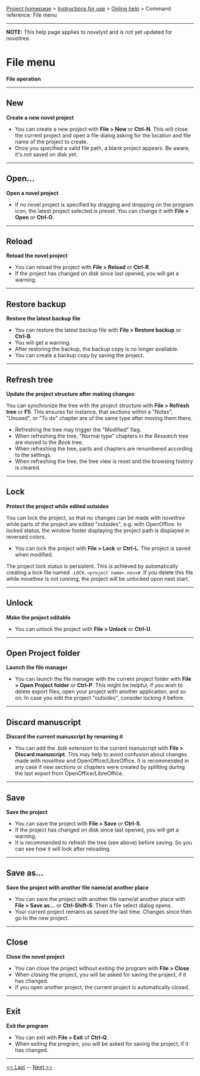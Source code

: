 [Project homepage](../index) > [Instructions for use](../usage) > [Online help](help) > Command reference: File menu

--- 

**NOTE:** This help page applies to *novelyst* and is not yet updated for *noveltree*.

# File menu 

**File operation**

--- 

## New 

**Create a new novel project**

- You can create a new project with **File > New** or **Ctrl-N**. This will close the current project
  and open a file dialog asking for the location and file name of the project to create.
- Once you specified a valid file path, a blank project appears. Be aware, it's not saved on disk yet.

--- 

## Open... 

**Open a novel project**

- If no novel project is specified by dragging and dropping on the program icon,
  the latest project selected is preset. You can change it with **File > Open** or **Ctrl-O**.

--- 

## Reload

**Reload the novel project**

- You can reload the project with **File > Reload** or **Ctrl-R**.
- If the project has changed on disk since last opened, you will get a warning.

--- 

## Restore backup

**Restore the latest backup file**

- You can restore the latest backup file with **File > Restore backup** or **Ctrl-B**.
- You will get a warning.
- After restoring the backup, the backup copy is no longer available.
- You can create a backup copy by saving the project.

--- 

## Refresh tree

**Update the project structure after making changes**

You can synchronize the tree with the project structure with **File > Refresh tree** or **F5**.
This ensures for instance, 
that sections within a "Notes", "Unused", or "To do" chapter are of the same type after moving them there.
- Refreshing the tree may trigger the "Modified" flag.
- When refreshing the tree, "Normal type" chapters in the *Research* tree are moved to the *Book* tree.
- When refreshing the tree, parts and chapters are renumbered according to the settings. 
- When refreshing the tree, the tree view is reset and the browsing history is cleared.

--- 

## Lock 

**Protect the project while edited outsides**

You can lock the project, so that no changes can be made with *noveltree* while parts of the project are
edited "outsides", e.g. with OpenOffice. In locked status, the window footer displaying the project path
is displayed in reversed colors. 
 
- You can lock the project with **File > Lock** or **Ctrl-L**. The project is saved when modified.

The project lock status is persistent. This is achieved by automatically creating a lock file 
named `.LOCK.<project name>.novx#`. If you delete this file while *noveltree* is not running, the project 
will be unlocked upon next start.  

--- 

## Unlock

**Make the project editable**

- You can unlock the project with **File > Unlock** or **Ctrl-U**. 

--- 

## Open Project folder

**Launch the file manager**

- You can launch the file manager with the current project folder with **File > Open Project folder** or **Ctrl-P**. 
This might be helpful, if you wish to delete export files, open your project with another application, and so on. 
In case you edit the project "outsides", consider locking it before.

---

## Discard manuscript

**Discard the current manuscript by renaming it**

- You can add the *.bak* extension to the current manuscript with **File > Discard manuscript**. 
This may help to avoid confusion about changes made with *noveltree* and OpenOffice/LibreOffice. 
It is recommended in any case if new sections or chapters were created by splitting during the 
last export from OpenOffice/LibreOffice. 

--- 

## Save

**Save the project**

- You can save the project with **File > Save** or **Ctrl-S**.
- If the project has changed on disk since last opened, you will get a warning.
- It is recommended to refresh the tree (see above) before saving. So you can see how 
  it will look after reloading. 

--- 

## Save as...

**Save the project with another file name/at another place**

- You can save the project with another file name/at another place with **File > Save as...** or **Ctrl-Shift-S**. Then a file select dialog opens.
- Your current project remains as saved the last time. Changes since then go to the new project.

--- 

## Close

**Close the novel project**

- You can close the project without exiting the program with **File > Close**.
- When closing the project, you will be asked for saving the project, if it has changed.
- If you open another project, the current project is automatically closed.

--- 

## Exit

**Exit the program**

- You can exit with **File > Exit** of **Ctrl-Q**.
- When exiting the program, you will be asked for saving the project, if it has changed.

--- 

[<< Last](tree_context_menu) -- [Next >>](view_menu)